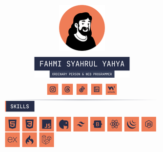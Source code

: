 <div align="center">
  <img src="profile.png" width="150" height="150">
  <br>
  <br>
  <img src="images/label-name.png" width="312">
  <br>
  <br>
  <a href="https://www.instagram.com/code.with.fahmi/"><img src="images/instagran.svg" width="36"></a>
  &nbsp;
  <a href="https://www.threads.net/@code.with.fahmi"><img src="images/threads.svg" width="36"></a>
  &nbsp;
  <a href="https://www.tiktok.com/@code.with.fahmi"><img src="images/tiktok.svg" width="36"></a>
  &nbsp;
  <a href="https://www.linkedin.com/in/fahmi-syahrul-yahya"><img src="images/linkedin.svg" width="36" /></a>
  &nbsp;
  <a href=""><img src="images/w3profile.svg" width="36" /></a>
</div>
<img src="images/border.svg">
<br>
<div>
<img src="images/label-skills.svg" width="96">

<img src="images/HTML.svg" width="48">&nbsp;&nbsp;<img src="images/CSS.svg" width="48">&nbsp;&nbsp;<img src="images/JS.svg" width="48">&nbsp;&nbsp;<img src="images/PHP.svg" width="48">&nbsp;&nbsp;<img src="images/Tailwind.svg" width="48">&nbsp;&nbsp;<img src="images/Bootstrap.svg" width="48">&nbsp;&nbsp;<img src="images/React.svg" width="48">&nbsp;&nbsp;<img src="images/jQuery.svg" width="48">&nbsp;&nbsp;<img src="images/Nodejs.svg" width="48">&nbsp;&nbsp;<img src="images/Express.svg" width="48">&nbsp;&nbsp;<img src="images/CodeIgniter.svg" width="48">&nbsp;&nbsp;<img src="images/Laravel.svg" width="48">
</div>